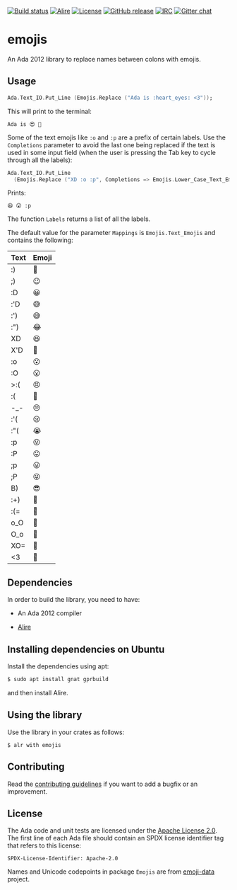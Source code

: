 [![Build status](https://github.com/onox/emojis/actions/workflows/build.yaml/badge.svg)](https://github.com/onox/emojis/actions/workflows/build.yaml)
[![Alire](https://img.shields.io/endpoint?url=https://alire.ada.dev/badges/emojis.json)](https://alire.ada.dev/crates/emojis.html)
[![License](https://img.shields.io/github/license/onox/emojis.svg?color=blue)](https://github.com/onox/emojis/blob/master/LICENSE)
[![GitHub release](https://img.shields.io/github/release/onox/emojis.svg)](https://github.com/onox/emojis/releases/latest)
[![IRC](https://img.shields.io/badge/IRC-%23ada%20on%20libera.chat-orange.svg)](https://libera.chat)
[![Gitter chat](https://badges.gitter.im/gitterHQ/gitter.svg)](https://gitter.im/ada-lang/Lobby)

# emojis

An Ada 2012 library to replace names between colons with emojis.

## Usage

```ada
Ada.Text_IO.Put_Line (Emojis.Replace ("Ada is :heart_eyes: <3"));
```

This will print to the terminal:

```
Ada is 😍 🧡
```

Some of the text emojis like `:o` and `:p` are a prefix of certain labels.
Use the `Completions` parameter to avoid the last one being replaced if the
text is used in some input field (when the user is pressing the Tab key to
cycle through all the labels):

```ada
Ada.Text_IO.Put_Line
  (Emojis.Replace ("XD :o :p", Completions => Emojis.Lower_Case_Text_Emojis));
```

Prints:

```
😆 😮 :p
```

The function `Labels` returns a list of all the labels.

The default value for the parameter `Mappings` is `Emojis.Text_Emojis` and contains
the following:

| Text | Emoji |
|------|-------|
|  :)  | 🙂    |
|  ;)  | 😉    |
|  :D  | 😀    |
| :'D  | 😅    |
| :')  | 😅    |
| :")  | 😂    |
|  XD  | 😆    |
| X'D  | 🤣    |
|  :o  | 😮    |
|  :O  | 😮    |
| >:(  | 😠    |
|  :(  | 🙁    |
| -_-  | 😒    |
| :'(  | 😢    |
| :"(  | 😭    |
|  :p  | 😛    |
|  :P  | 😛    |
|  ;p  | 😜    |
|  ;P  | 😜    |
|  B)  | 😎    |
| :+)  | 🤡    |
| :(=  | 🥵     |
| o_O  | 🤨    |
| O_o  | 🤨    |
| XO=  | 🤮    |
|  <3  | 🧡    |

## Dependencies

In order to build the library, you need to have:

 * An Ada 2012 compiler

 * [Alire][url-alire]

## Installing dependencies on Ubuntu

Install the dependencies using apt:

```sh
$ sudo apt install gnat gprbuild
```

and then install Alire.

## Using the library

Use the library in your crates as follows:

```
$ alr with emojis
```

## Contributing

Read the [contributing guidelines][url-contributing] if you want to add
a bugfix or an improvement.

## License

The Ada code and unit tests are licensed under the [Apache License 2.0][url-apache].
The first line of each Ada file should contain an SPDX license identifier tag that
refers to this license:

    SPDX-License-Identifier: Apache-2.0

Names and Unicode codepoints in package `Emojis` are from [emoji-data][url-emoji-data]
project.

  [url-alire]: https://alire.ada.dev/
  [url-apache]: https://opensource.org/licenses/Apache-2.0
  [url-contributing]: /CONTRIBUTING.md
  [url-emoji-data]: https://github.com/iamcal/emoji-data
